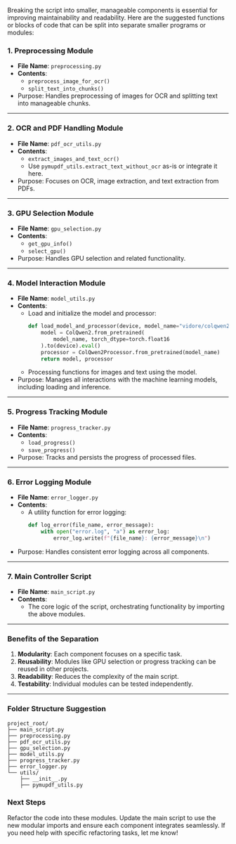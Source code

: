 Breaking the script into smaller, manageable components is essential for improving maintainability and readability. Here are the suggested functions or blocks of code that can be split into separate smaller programs or modules:

### 1. **Preprocessing Module**
   - **File Name**: `preprocessing.py`
   - **Contents**:
     - `preprocess_image_for_ocr()`
     - `split_text_into_chunks()`
   - Purpose: Handles preprocessing of images for OCR and splitting text into manageable chunks.

---

### 2. **OCR and PDF Handling Module**
   - **File Name**: `pdf_ocr_utils.py`
   - **Contents**:
     - `extract_images_and_text_ocr()`
     - Use `pymupdf_utils.extract_text_without_ocr` as-is or integrate it here.
   - Purpose: Focuses on OCR, image extraction, and text extraction from PDFs.

---

### 3. **GPU Selection Module**
   - **File Name**: `gpu_selection.py`
   - **Contents**:
     - `get_gpu_info()`
     - `select_gpu()`
   - Purpose: Handles GPU selection and related functionality.

---

### 4. **Model Interaction Module**
   - **File Name**: `model_utils.py`
   - **Contents**:
     - Load and initialize the model and processor:
       ```python
       def load_model_and_processor(device, model_name="vidore/colqwen2-v0.1"):
           model = ColQwen2.from_pretrained(
               model_name, torch_dtype=torch.float16
           ).to(device).eval()
           processor = ColQwen2Processor.from_pretrained(model_name)
           return model, processor
       ```
     - Processing functions for images and text using the model.
   - Purpose: Manages all interactions with the machine learning models, including loading and inference.

---

### 5. **Progress Tracking Module**
   - **File Name**: `progress_tracker.py`
   - **Contents**:
     - `load_progress()`
     - `save_progress()`
   - Purpose: Tracks and persists the progress of processed files.

---

### 6. **Error Logging Module**
   - **File Name**: `error_logger.py`
   - **Contents**:
     - A utility function for error logging:
       ```python
       def log_error(file_name, error_message):
           with open("error.log", "a") as error_log:
               error_log.write(f"{file_name}: {error_message}\n")
       ```
   - Purpose: Handles consistent error logging across all components.

---

### 7. **Main Controller Script**
   - **File Name**: `main_script.py`
   - **Contents**:
     - The core logic of the script, orchestrating functionality by importing the above modules.

---

### Benefits of the Separation
1. **Modularity**: Each component focuses on a specific task.
2. **Reusability**: Modules like GPU selection or progress tracking can be reused in other projects.
3. **Readability**: Reduces the complexity of the main script.
4. **Testability**: Individual modules can be tested independently.

---

### Folder Structure Suggestion
```
project_root/
├── main_script.py
├── preprocessing.py
├── pdf_ocr_utils.py
├── gpu_selection.py
├── model_utils.py
├── progress_tracker.py
├── error_logger.py
└── utils/
    ├── __init__.py
    ├── pymupdf_utils.py
```

### Next Steps
Refactor the code into these modules. Update the main script to use the new modular imports and ensure each component integrates seamlessly. If you need help with specific refactoring tasks, let me know!
